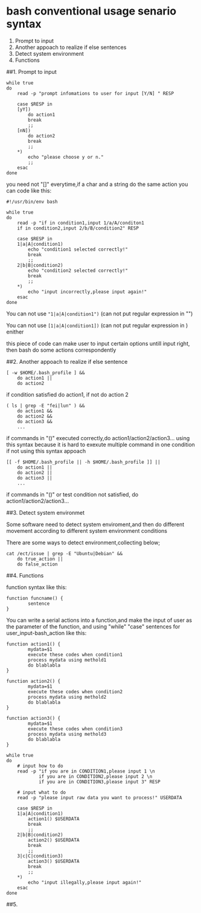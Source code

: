 # bash conventional usage senario syntax 

1. Prompt to input
2. Another appoach to realize if else sentences
3. Detect system environment
4. Functions

##1. Prompt to input

```
while true
do
	read -p "prompt infomations to user for input [Y/N] " RESP

	case $RESP in
	[yY])
		do action1
		break
		;;
	[nN])
		do action2
		break
		;;
	*)
		echo "please choose y or n."
		;;
	esac
done
```

you need not "[]" everytime,if a char and a string do the same action you can 
code like this:

```
#!/usr/bin/env bash

while true
do
	read -p "if in condition1,input 1/a/A/conditon1 
	if in condition2,input 2/b/B/condition2" RESP

	case $RESP in
	1|a|A|condition1)
		echo "condition1 selected correctly!"
		break
		;;
	2|b|B|condition2)
		echo "condition2 selected correctly!"
		break
		;;
	*)
		echo "input incorrectly,please input again!"
	esac
done
```

You can not use `"1|a|A|condition1")` (can not put regular expression in "")

You can not use `[1|a|A|condition1])` (can not put regular expression in ) enither

this piece of code can make user to input certain options untill input right, then bash
do some actions correspondently

##2. Another appoach to realize if else sentence

```
[ -w $HOME/.bash_profile ] &&
	do action1 ||
	do action2
```
if condition satisfied do action1, if not do action 2

```
( ls | grep -E "fei|lun" ) &&
	do action1 &&
	do action2 &&
	do action3 &&
	...
```
if commands in "()" executed correctly,do action1/action2/action3...
using this syntax because it is hard to exexute multiple command in one condition if
not using this syntax appoach

```
[[ -f $HOME/.bash_profile || -h $HOME/.bash_profile ]] ||
	do action1 ||
	do action2 ||
	do action3 ||
	...
```

if commands in "()" or test condition not satisfied, do action1/action2/action3...

##3. Detect system environmet

Some software need to detect system enviroment,and then do different movement according
to different system environment conditions

There are some ways to detect environment,collecting below;

```
cat /ect/issue | grep -E "Ubuntu|Debian" &&
	do true_action ||
	do false_action
```




##4. Functions

function syntax like this:

```
function funcname() {
		sentence
}
```

You can write a serial actions into a function,and make the input of user as the 
parameter of the function, and using "while" "case" sentences for user_input-bash_action
like this:

```
function action1() {
		mydata=$1
		execute these codes when condition1
		process mydata using methold1
		do blablabla
}

function action2() {
		mydata=$1
		execute these codes when condition2
		process mydata using methold2
		do blablabla
}

function action3() {
		mydata=$1
		execute these codes when condition3
		process mydata using methold3
		do blablabla
}

while true
do
	# input how to do
	read -p "if you are in CONDITION1,please input 1 \n
			if you are in CONDITION2,please input 2 \n
			if you are in CONDITION3,please input 3" RESP

	# input what to do
	read -p "please input raw data you want to process!" USERDATA

	case $RESP in
	1|a|A|condition1)
		action1() $USERDATA
		break
		;;
	2|b|B|condition2)
		action2() $USERDATA
		break
		;;
	3|c|C|condition3)
		action3() $USERDATA
		break
		;;
	*)
		echo "input illegally,please input again!"
	esac
done
```
		
##5. 
